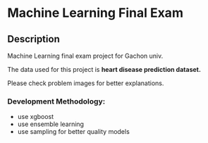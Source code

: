 # Machine Learning Final Exam

## Description

Machine Learning final exam project for Gachon univ.

The data used for this project is **heart disease prediction dataset.**

Please check problem images for better explanations.

### Development Methodology:
- use xgboost
- use ensemble learning
- use sampling for better quality models
